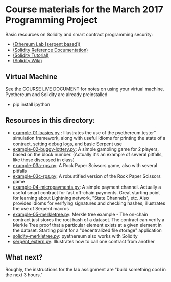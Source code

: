 Course materials for the March 2017 Programming Project
=========
Basic resources on Solidity and smart contract programming security:
- [(Ethereum Lab [serpent based])](http://mc2-umd.github.io/ethereumlab/)
- [(Solidity Reference Documentation)](https://solidity.readthedocs.io/)
- [(Solidity Tutorial)](https://solidity.readthedocs.io/en/develop/solidity-by-example.html)
- [(Solidity Wiki)](https://github.com/ethereum/wiki/wiki/Solidity)


Virtual Machine
---
See the COURSE LIVE DOCUMENT for notes on using your virtual machine. Pyethereum and Solidity are already preinstalled
- pip install ipython

Resources in this directory:
--
   - [example-01-basics.py](example-01-basics.py) :
      Illustrates the use of the pyethereum.tester" simulation framework, along with useful idioms for printing the state of a contract, setting debug logs, and basic Serpent use
   - [example-02-buggy-lottery.py](example-02-buggy-lottery.py):
      A simple gambling game for 2 players, based on the block number. (Actually it's an example of several pitfalls, like those discussed in class)
   - [example-03a-rps.py](example-03a-rps.py):
      A Rock Paper Scissors game, also with several pitfalls
   - [example-03c-rps.py](example-03c-rps.py):
      A robustified version of the Rock Paper Scissors game
   - [example-04-micropayments.py](example-04-micropayments.py):
      A simple payment channel. Actually a useful smart contract for fast off-chain payments. Great starting point for learning about Lightning network, "State Channels", etc. Also provides idioms for verifying signatures and checking hashes, illustrates the use of Serpent macros
   - [example-05-merkletree.py](example-05-merkletree.py):
      Merkle tree example - The on-chain contract just stores the root hash of a dataset. The contract can verify a Merkle Tree proof that a particular element exists at a given element in the dataset. Starting point for a "decentralized file storage" application
   - [solidity-merkletree.py](solidity-merkletree.py):
      pyethereum also works with Solidity
   - [serpent_extern.py](serpent_extern.py):
     Illustrates how to call one contract from another



What next?
---
Roughly, the instructions for the lab assignment are "build something cool in the next 3 hours."